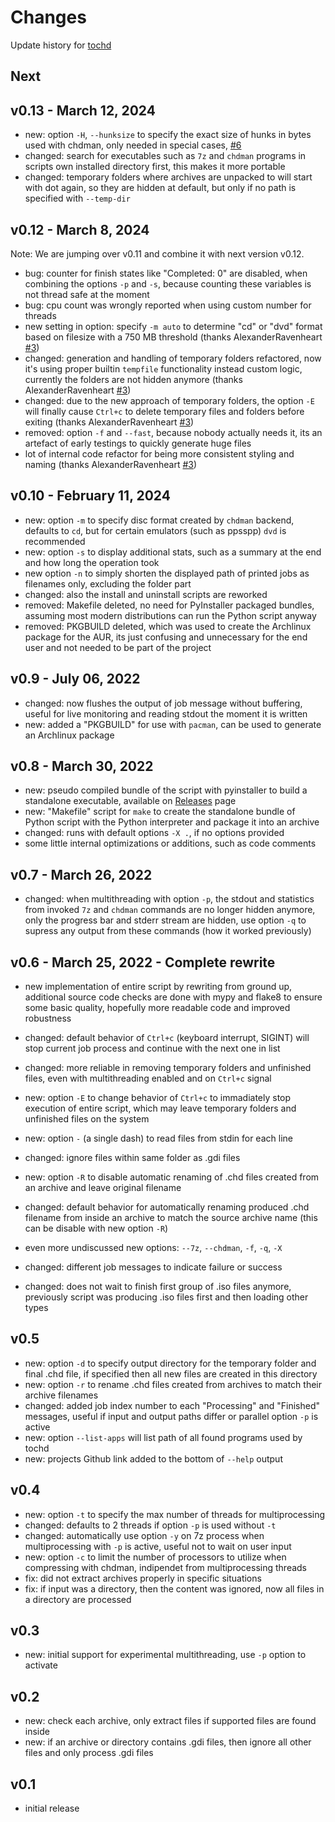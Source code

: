# Changes

Update history for [tochd](https://github.com/thingsiplay/tochd)

## Next

## v0.13 - March 12, 2024

- new: option `-H`, `--hunksize` to specify the exact size of hunks in bytes
  used with chdman, only needed in special cases,
  [#6](https://github.com/thingsiplay/tochd/issues/6)
- changed: search for executables such as `7z` and `chdman` programs in
  scripts own installed directory first, this makes it more portable
- changed: temporary folders where archives are unpacked to will start with
  dot again, so they are hidden at default, but only if no path is specified
  with `--temp-dir`

## v0.12 - March 8, 2024

Note: We are jumping over v0.11 and combine it with next version v0.12.

- bug: counter for finish states like "Completed: 0" are disabled, when
  combining the options `-p` and `-s`, because counting these variables is not
  thread safe at the moment
- bug: cpu count was wrongly reported when using custom number for threads
- new setting in option: specify `-m auto` to determine "cd" or "dvd" format
  based on filesize with a 750 MB threshold (thanks AlexanderRavenheart
  [#3](https://github.com/thingsiplay/tochd/pull/3))
- changed: generation and handling of temporary folders refactored, now it's
  using proper builtin `tempfile` functionality instead custom logic, currently
  the folders are not hidden anymore (thanks AlexanderRavenheart
  [#3](https://github.com/thingsiplay/tochd/pull/3))
- changed: due to the new approach of temporary folders, the option `-E` will
  finally cause `Ctrl+c` to delete temporary files and folders before exiting
  (thanks AlexanderRavenheart
  [#3](https://github.com/thingsiplay/tochd/pull/3))
- removed: option `-f` and `--fast`, because nobody actually needs it, its an
  artefact of early testings to quickly generate huge files
- lot of internal code refactor for being more consistent styling and naming
  (thanks AlexanderRavenheart
  [#3](https://github.com/thingsiplay/tochd/pull/3))

## v0.10 - February 11, 2024

- new: option `-m` to specify disc format created by `chdman` backend,
  defaults to `cd`, but for certain emulators (such as ppsspp) `dvd` is
  recommended
- new: option `-s` to display additional stats, such as a summary at the end and
  how long the operation took
- new option `-n` to simply shorten the displayed path of printed jobs as
  filenames only, excluding the folder part
- changed: also the install and uninstall scripts are reworked
- removed: Makefile deleted, no need for PyInstaller packaged bundles, assuming
  most modern distributions can run the Python script anyway
- removed: PKGBUILD deleted, which was used to create the Archlinux package
  for the AUR, its just confusing and unnecessary for the end user and not
  needed to be part of the project

## v0.9 - July 06, 2022

- changed: now flushes the output of job message without buffering, useful for
  live monitoring and reading stdout the moment it is written
- new: added a "PKGBUILD" for use with `pacman`, can be used to generate an
  Archlinux package

## v0.8 - March 30, 2022

- new: pseudo compiled bundle of the script with pyinstaller to build a
  standalone executable, available on
  [Releases](https://github.com/thingsiplay/tochd/releases) page
- new: "Makefile" script for `make` to create the standalone bundle of Python
  script with the Python interpreter and package it into an archive
- changed: runs with default options `-X .`, if no options provided
- some little internal optimizations or additions, such as code comments

## v0.7 - March 26, 2022

- changed: when multithreading with option `-p`, the stdout and statistics from
  invoked `7z` and `chdman` commands are no longer hidden anymore, only the
  progress bar and stderr stream are hidden, use option `-q` to supress any
  output from these commands (how it worked previously)

## v0.6 - March 25, 2022 - Complete rewrite

- new implementation of entire script by rewriting from ground up, additional
  source code checks are done with mypy and flake8 to ensure some basic
  quality, hopefully more readable code and improved robustness

- changed: default behavior of `Ctrl+c` (keyboard interrupt, SIGINT) will stop
  current job process and continue with the next one in list
- changed: more reliable in removing temporary folders and unfinished files,
  even with multithreading enabled and on `Ctrl+c` signal
- new: option `-E` to change behavior of `Ctrl+c` to immadiately stop execution
  of entire script, which may leave temporary folders and unfinished files on
  the system

- new: option `-` (a single dash) to read files from stdin for each line
- changed: ignore files within same folder as .gdi files
- new: option `-R` to disable automatic renaming of .chd files created from an
  archive and leave original filename
- changed: default behavior for automatically renaming produced .chd filename
  from inside an archive to match the source archive name (this can be disable
  with new option `-R`)
- even more undiscussed new options: `--7z`, `--chdman`, `-f`, `-q`, `-X`

- changed: different job messages to indicate failure or success
- changed: does not wait to finish first group of .iso files anymore,
  previously script was producing .iso files first and then loading other types

## v0.5

- new: option `-d` to specify output directory for the temporary folder and final .chd file, if specified then all new files are created in this directory
- new: option `-r` to rename .chd files created from archives to match their archive filenames
- changed: added job index number to each "Processing" and "Finished" messages, useful if input and output paths differ or parallel option `-p` is active
- new: option `--list-apps` will list path of all found programs used by tochd
- new: projects Github link added to the bottom of `--help` output

## v0.4

- new: option `-t` to specify the max number of threads for multiprocessing
- changed: defaults to 2 threads if option `-p` is used without `-t`
- changed: automatically use option `-y` on 7z process when multiprocessing with `-p` is active, useful not to wait on user input
- new: option `-c` to limit the number of processors to utilize when compressing with chdman, indipendet from multiprocessing threads
- fix: did not extract archives properly in specific situations
- fix: if input was a directory, then the content was ignored, now all files in a directory are processed

## v0.3

- new: initial support for experimental multithreading, use `-p` option to activate

## v0.2

- new: check each archive, only extract files if supported files are found inside
- new: if an archive or directory contains .gdi files, then ignore all other files and only process .gdi files

## v0.1

- initial release

